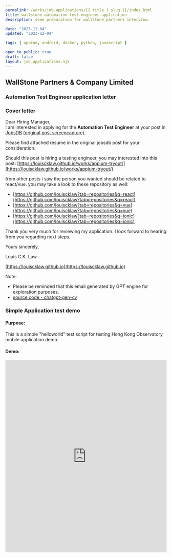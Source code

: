 ```yaml
---
permalink: /works/job-applications/{{ title | slug }}/index.html
title: wallstone-automation-test-engineer-application
description: some preparation for wallstone partners interview.

date: "2023-12-04"
updated: "2023-12-04"

tags: [ appium, android, docker, python, javascript ]

open_to_public: true
draft: false
layout: job_applications.njk
---
```


<!-- http://localhost:8080/works/job-applications/wallstone-automation-test-engineer-application/index.html -->

<div class="letter-header">
  <h2>WallStone Partners & Company Limited</h2>
  <h3>Automation Test Engineer application letter</h3>
</div>

### Cover letter

<div class="letter-container">
Dear Hiring Manager,

<div class="spacer"></div>
I am interested in applying for the <b>Automation Test Engineer</b> at your post in 
<a href="https://hk.jobsdb.com/hk/en/job/job-100003010746901" target="_blank">JobsDB</a>
<a href="./post.png" target="_blank">(original post screencapture)</a>. 

Please find attached resume in the original jobsdb post for your consideration.

Should this post is hiring a testing engineer, you may interested into this post:
[https://louiscklaw.github.io/works/appium-tryout/](https://louiscklaw.github.io/works/appium-tryout/)

from other posts i saw the person you wanted should be related to react/vue.
you may take a look to these repository as well:

- [https://github.com/louiscklaw?tab=repositories&q=react](https://github.com/louiscklaw?tab=repositories&q=react)
- [https://github.com/louiscklaw?tab=repositories&q=vue](https://github.com/louiscklaw?tab=repositories&q=vue)
- [https://github.com/louiscklaw?tab=repositories&q=ionic](https://github.com/louiscklaw?tab=repositories&q=ionic)

Thank you very much for reviewing my application. I look forward to hearing from you regarding next steps.
<div class="spacer"></div>

Yours sincerely, 

Louis C.K. Law

[https://louiscklaw.github.io](https://louiscklaw.github.io)

<div class="spacer"></div>

Note:
- Please be reminded that this email generated by GPT engine for exploration purposes.
- [source code - chatgpt-gen-cv](https://github.com/louiscklaw/ai-playlist/tree/master/teamprompt-tryout/chatgpt-gen-cv)
</div>

### Simple Application test demo

#### Purpose:

This is a simple "helloworld" test script for testing Hong Kong Observatory mobile application demo.

#### Demo:

<iframe 
  class="shadow"
  width="100%" 
  height="600px" 
  src="https://www.youtube.com/embed/2fMBSod31ao" 
  title="YouTube video player" 
  frameborder="0" 
  allow="accelerometer; autoplay; clipboard-write; encrypted-media; gyroscope; picture-in-picture; web-share" 
  allowfullscreen>
</iframe>


